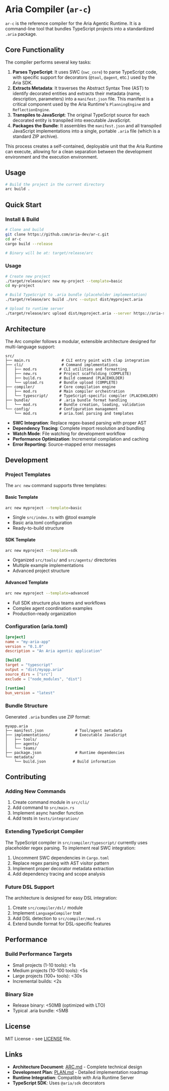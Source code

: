 # Aria Compiler (`ar-c`)

`ar-c` is the reference compiler for the Aria Agentic Runtime. It is a command-line tool that bundles TypeScript projects into a standardized `.aria` package.

## Core Functionality

The compiler performs several key tasks:

1.  **Parses TypeScript**: It uses SWC (`swc_core`) to parse TypeScript code, with specific support for decorators (`@tool`, `@agent`, etc.) used by the Aria SDK.
2.  **Extracts Metadata**: It traverses the Abstract Syntax Tree (AST) to identify decorated entities and extracts their metadata (name, description, parameters) into a `manifest.json` file. This manifest is a critical component used by the Aria Runtime's `PlanningEngine` and `ReflectionEngine`.
3.  **Transpiles to JavaScript**: The original TypeScript source for each decorated entity is transpiled into executable JavaScript.
4.  **Packages the Bundle**: It assembles the `manifest.json` and all transpiled JavaScript implementations into a single, portable `.aria` file (which is a standard ZIP archive).

This process creates a self-contained, deployable unit that the Aria Runtime can execute, allowing for a clean separation between the development environment and the execution environment.

## Usage

```bash
# Build the project in the current directory
arc build .
```

## Quick Start

### Install & Build

```bash
# Clone and build
git clone https://github.com/aria-dev/ar-c.git
cd ar-c
cargo build --release

# Binary will be at: target/release/arc
```

### Usage

```bash
# Create new project
./target/release/arc new my-project --template=basic
cd my-project

# Build TypeScript to .aria bundle (placeholder implementation)
./target/release/arc build ./src --output dist/myproject.aria

# Upload to runtime server
./target/release/arc upload dist/myproject.aria --server https://aria-server.com --auth-token <token>
```

## Architecture

The Arc compiler follows a modular, extensible architecture designed for multi-language support:

```
src/
├── main.rs              # CLI entry point with clap integration
├── cli/                 # Command implementations
│   ├── mod.rs          # CLI utilities and formatting
│   ├── new.rs          # Project scaffolding (COMPLETE)
│   ├── build.rs        # Build command (PLACEHOLDER)
│   └── upload.rs       # Bundle upload (COMPLETE)
├── compiler/           # Core compilation engine
│   ├── mod.rs          # Main compiler orchestration
│   └── typescript/     # TypeScript-specific compiler (PLACEHOLDER)
├── bundle/             # .aria bundle format handling
│   └── mod.rs          # Bundle creation, loading, validation
└── config/             # Configuration management
    └── mod.rs          # aria.toml parsing and templates
```
- **SWC Integration**: Replace regex-based parsing with proper AST
- **Dependency Tracing**: Complete import resolution and bundling
- **Watch Mode**: File watching for development workflow
- **Performance Optimization**: Incremental compilation and caching
- **Error Reporting**: Source-mapped error messages

## Development

### Project Templates

The `arc new` command supports three templates:

#### Basic Template
```bash
arc new myproject --template=basic
```
- Single `src/index.ts` with @tool example
- Basic aria.toml configuration
- Ready-to-build structure

#### SDK Template  
```bash
arc new myproject --template=sdk
```
- Organized `src/tools/` and `src/agents/` directories
- Multiple example implementations
- Advanced project structure

#### Advanced Template
```bash
arc new myproject --template=advanced
```
- Full SDK structure plus teams and workflows
- Complex agent coordination examples
- Production-ready organization

### Configuration (aria.toml)

```toml
[project]
name = "my-aria-app"
version = "0.1.0"
description = "An Aria agentic application"

[build]
target = "typescript"
output = "dist/myapp.aria"
source_dirs = ["src"]
exclude = ["node_modules", "dist"]

[runtime]
bun_version = "latest"
```

### Bundle Structure

Generated `.aria` bundles use ZIP format:

```
myapp.aria
├── manifest.json              # Tool/agent metadata
├── implementations/           # Executable JavaScript
│   ├── tools/
│   ├── agents/
│   └── teams/
├── package.json               # Runtime dependencies
└── metadata/
    └── build.json            # Build information
```

## Contributing

### Adding New Commands

1. Create command module in `src/cli/`
2. Add command to `src/main.rs` 
3. Implement async handler function
4. Add tests in `tests/integration/`

### Extending TypeScript Compiler

The TypeScript compiler in `src/compiler/typescript/` currently uses placeholder regex parsing. To implement real SWC integration:

1. Uncomment SWC dependencies in `Cargo.toml`
2. Replace regex parsing with AST visitor pattern
3. Implement proper decorator metadata extraction
4. Add dependency tracing and scope analysis

### Future DSL Support

The architecture is designed for easy DSL integration:

1. Create `src/compiler/dsl/` module
2. Implement `LanguageCompiler` trait  
3. Add DSL detection to `src/compiler/mod.rs`
4. Extend bundle format for DSL-specific features

## Performance

### Build Performance Targets
- Small projects (1-10 tools): <1s
- Medium projects (10-100 tools): <5s
- Large projects (100+ tools): <30s
- Incremental builds: <2s

### Binary Size
- Release binary: <50MB (optimized with LTO)
- Typical .aria bundle: <5MB

## License

MIT License - see [LICENSE](LICENSE) file.

## Links

- **Architecture Document**: [ARC.md](ARC.md) - Complete technical design
- **Development Plan**: [PLAN.md](PLAN.md) - Detailed implementation roadmap  
- **Runtime Integration**: Compatible with Aria Runtime Server
- **TypeScript SDK**: Uses `@aria/sdk` decorators